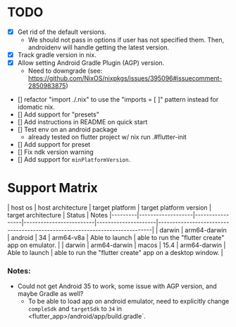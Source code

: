 # TODO
- [x] Get rid of the default versions.
  - We should not pass in options if user has not specified them. Then, androidenv will handle getting the latest version.
- [x] Track gradle version in nix.
- [x] Allow setting Android Gradle Plugin (AGP) version.
  - Need to downgrade (see: https://github.com/NixOS/nixpkgs/issues/395096#issuecomment-2850983875)
- [] refactor "import ./<filename>.nix" to use the "imports = [ <filename> ]" pattern instead for idomatic nix.
- [] Add support for "presets"
- [] Add instructions in README on quick start
- [] Test env on an android package
  - already tested on flutter project w/ nix run .#flutter-init
- [] Add support for preset 
- [] Fix ndk version warning 
- [] Add support for `minPlatformVersion`.


# Support Matrix
| host os | host architecture | target platform | target platform version | target architecture |  Status        | Notes 
|---------|-------------------|-----------------|-------------------------|---------------------|----------------------------------------------------------------------------|
| darwin  | arm64-darwin      | android         | 34                      | arm64-v8a           | Able to launch | able to run the "flutter create" app on emulator.         |
| darwin  | arm64-darwin      | macos           | 15.4                    | arm64-darwin        | Able to launch | able to run the "flutter create" app on a desktop window. |


### Notes:
- Could not get Android 35 to work, some issue with AGP version, and maybe Gradle as well?
  - To be able to load app on android emulator, need to explicitly change `compleSdk` and `targetSdk` to `34` in <flutter_app>/android/app/build.gradle`.



